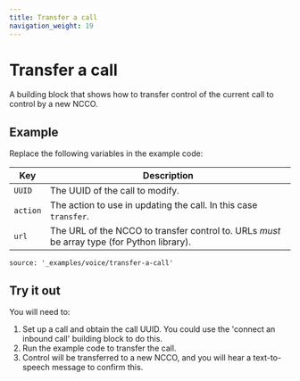 ```yaml
---
title: Transfer a call
navigation_weight: 19
---
```


# Transfer a call

A building block that shows how to transfer control of the current call
to control by a new NCCO.

## Example

Replace the following variables in the example code:

Key |	Description
-- | --
`UUID` | The UUID of the call to modify.
`action` | The action to use in updating the call. In this case `transfer`.
`url` | The URL of the NCCO to transfer control to. URLs _must_ be array type (for Python library).


```tabbed_content
source: '_examples/voice/transfer-a-call'
```

## Try it out

You will need to:

1. Set up a call and obtain the call UUID. You could use the 'connect an inbound call' building block to do this.
2. Run the example code to transfer the call.
3. Control will be transferred to a new NCCO, and you will hear a text-to-speech message to confirm this.
